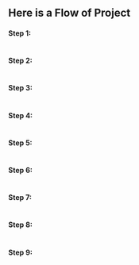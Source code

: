 <h2>Here is a Flow of Project</h2>

<h4>Step 1:</h4>
<img src = "">
<h4>Step 2:</h4>
<img src = "">
<h4>Step 3:</h4>
<img src = "">
<h4>Step 4:</h4>
<img src = "">
<h4>Step 5:</h4>
<img src = "">
<h4>Step 6:</h4>
<img src = "">
<h4>Step 7:</h4>
<img src = "">
<h4>Step 8:</h4>
<img src = "">
<h4>Step 9:</h4>
<img src = "">
